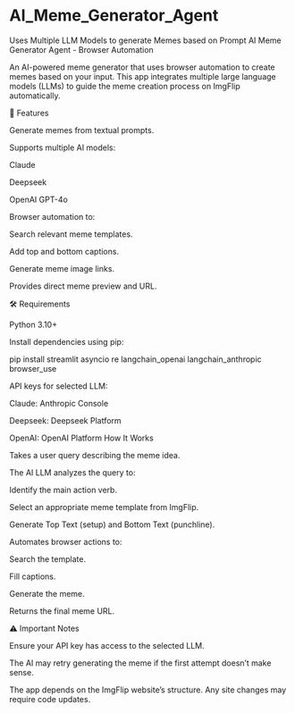 # AI_Meme_Generator_Agent
Uses Multiple LLM Models to generate Memes based on Prompt
AI Meme Generator Agent - Browser Automation

An AI-powered meme generator that uses browser automation to create memes based on your input. This app integrates multiple large language models (LLMs) to guide the meme creation process on ImgFlip automatically.

📌 Features

Generate memes from textual prompts.

Supports multiple AI models:

Claude

Deepseek

OpenAI GPT-4o

Browser automation to:

Search relevant meme templates.

Add top and bottom captions.

Generate meme image links.

Provides direct meme preview and URL.

🛠️ Requirements

Python 3.10+

Install dependencies using pip:

pip install streamlit asyncio re langchain_openai langchain_anthropic browser_use


API keys for selected LLM:

Claude: Anthropic Console

Deepseek: Deepseek Platform

OpenAI: OpenAI Platform
How It Works

Takes a user query describing the meme idea.

The AI LLM analyzes the query to:

Identify the main action verb.

Select an appropriate meme template from ImgFlip.

Generate Top Text (setup) and Bottom Text (punchline).

Automates browser actions to:

Search the template.

Fill captions.

Generate the meme.

Returns the final meme URL.

⚠️ Important Notes

Ensure your API key has access to the selected LLM.

The AI may retry generating the meme if the first attempt doesn’t make sense.

The app depends on the ImgFlip website’s structure. Any site changes may require code updates.
